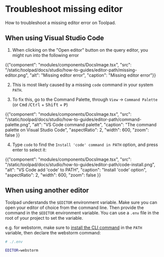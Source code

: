 # Troubleshoot missing editor

<p class="description">How to troubleshoot a missing editor error on Toolpad.</p>

## When using Visual Studio Code

1. When clicking on the "Open editor" button on the query editor, you might run into the following error

{{"component": "modules/components/DocsImage.tsx", "src": "/static/toolpad/docs/studio/how-to-guides/editor-path/missing-editor.png", "alt": "Missing editor error", "caption": "Missing editor error"}}

2. This is most likely caused by a missing `code` command in your system `PATH`.

3. To fix this, go to the Command Palette, through `View` &rarr; `Command Palette` (or <kbd>Cmd</kbd> /<kbd>Ctrl</kbd> + <kbd>Shift</kbd> + <kbd>P</kbd>)

{{"component": "modules/components/DocsImage.tsx", "src": "/static/toolpad/docs/studio/how-to-guides/editor-path/command-palette.png", "alt": "VS Code command palette", "caption": "The command palette on Visual Studio Code", "aspectRatio": 2, "width": 600, "zoom": false }}

4. Type `code` to find the `Install 'code' command in PATH` option, and press enter to select it:

{{"component": "modules/components/DocsImage.tsx", "src": "/static/toolpad/docs/studio/how-to-guides/editor-path/code-install.png", "alt": "VS Code add 'code' to PATH", "caption": "Install 'code' option", "aspectRatio": 2, "width": 600, "zoom": false }}

## When using another editor

Toolpad understands the `$EDITOR` environment variable. Make sure you can open your editor of choice from the command line. Then provide the command in the `$EDITOR` environment variable. You can use a `.env` file in the root of your project to set the variable.

e.g. for webstorm, make sure to [install the CLI command](https://www.jetbrains.com/help/webstorm/working-with-the-ide-features-from-command-line.html#standalone) in the `PATH` variable, then declare the webstorm command:

```bash
# ./.env

EDITOR=webstorm
```
